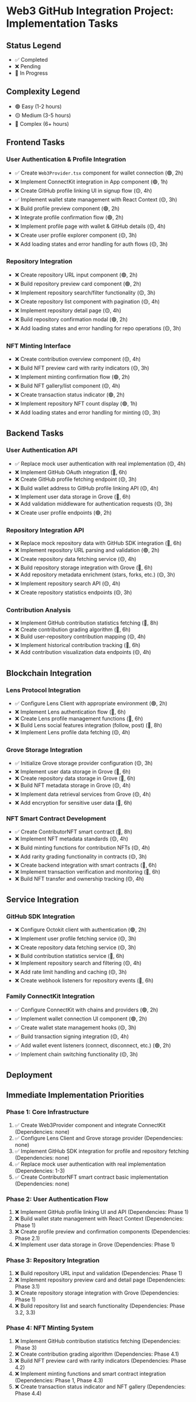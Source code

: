 # Web3 GitHub Integration Project: Implementation Tasks

## Status Legend
- ✅ Completed
- ❌ Pending
- 🔄 In Progress

## Complexity Legend
- 🟢 Easy (1-2 hours)
- 🟡 Medium (3-5 hours)
- 🔴 Complex (6+ hours)

## Frontend Tasks

### User Authentication & Profile Integration
- ✅ Create `Web3Provider.tsx` component for wallet connection (🟢, 2h)
- ❌ Implement ConnectKit integration in App component (🟢, 1h)
- ❌ Create GitHub profile linking UI in signup flow (🟡, 4h)
- ✅ Implement wallet state management with React Context (🟡, 3h)
- ❌ Build profile preview component (🟢, 2h)
- ❌ Integrate profile confirmation flow (🟢, 2h)
- ❌ Implement profile page with wallet & GitHub details (🟡, 4h)
- ❌ Create user profile explorer component (🟡, 3h)
- ❌ Add loading states and error handling for auth flows (🟡, 3h)

### Repository Integration
- ❌ Create repository URL input component (🟢, 2h)
- ❌ Build repository preview card component (🟢, 2h)
- ❌ Implement repository search/filter functionality (🟡, 3h)
- ❌ Create repository list component with pagination (🟡, 4h)
- ❌ Implement repository detail page (🟡, 4h)
- ❌ Build repository confirmation modal (🟢, 2h)
- ❌ Add loading states and error handling for repo operations (🟡, 3h)

### NFT Minting Interface
- ❌ Create contribution overview component (🟡, 4h)
- ❌ Build NFT preview card with rarity indicators (🟡, 3h)
- ❌ Implement minting confirmation flow (🟢, 2h)
- ❌ Build NFT gallery/list component (🟡, 4h)
- ❌ Create transaction status indicator (🟢, 2h)
- ❌ Implement repository NFT count display (🟢, 1h)
- ❌ Add loading states and error handling for minting (🟡, 3h)

## Backend Tasks

### User Authentication API
- ✅ Replace mock user authentication with real implementation (🟡, 4h)
- ❌ Implement GitHub OAuth integration (🔴, 6h)
- ❌ Create GitHub profile fetching endpoint (🟡, 3h)
- ❌ Build wallet address to GitHub profile linking API (🟡, 4h)
- ❌ Implement user data storage in Grove (🔴, 6h)
- ❌ Add validation middleware for authentication requests (🟡, 3h)
- ❌ Create user profile endpoints (🟢, 2h)

### Repository Integration API
- ❌ Replace mock repository data with GitHub SDK integration (🔴, 6h)
- ❌ Implement repository URL parsing and validation (🟢, 2h)
- ❌ Create repository data fetching service (🟡, 4h)
- ❌ Build repository storage integration with Grove (🔴, 6h)
- ❌ Add repository metadata enrichment (stars, forks, etc.) (🟡, 3h)
- ❌ Implement repository search API (🟡, 4h)
- ❌ Create repository statistics endpoints (🟡, 3h)

### Contribution Analysis
- ❌ Implement GitHub contribution statistics fetching (🔴, 8h)
- ❌ Create contribution grading algorithm (🔴, 6h)
- ❌ Build user-repository contribution mapping (🟡, 4h)
- ❌ Implement historical contribution tracking (🔴, 6h)
- ❌ Add contribution visualization data endpoints (🟡, 4h)

## Blockchain Integration

### Lens Protocol Integration
- ✅ Configure Lens Client with appropriate environment (🟢, 2h)
- ❌ Implement Lens authentication flow (🔴, 6h)
- ❌ Create Lens profile management functions (🔴, 6h)
- ❌ Build Lens social features integration (follow, post) (🔴, 8h)
- ❌ Implement Lens profile data fetching (🟡, 4h)

### Grove Storage Integration
- ✅ Initialize Grove storage provider configuration (🟡, 3h)
- ❌ Implement user data storage in Grove (🔴, 6h)
- ❌ Create repository data storage in Grove (🔴, 6h)
- ❌ Build NFT metadata storage in Grove (🟡, 4h)
- ❌ Implement data retrieval services from Grove (🟡, 4h)
- ❌ Add encryption for sensitive user data (🔴, 6h)

### NFT Smart Contract Development
- ✅ Create ContributorNFT smart contract (🔴, 8h)
- ❌ Implement NFT metadata standards (🟡, 4h)
- ❌ Build minting functions for contribution NFTs (🟡, 4h)
- ❌ Add rarity grading functionality in contracts (🟡, 3h)
- ❌ Create backend integration with smart contracts (🔴, 6h)
- ❌ Implement transaction verification and monitoring (🔴, 6h)
- ❌ Build NFT transfer and ownership tracking (🟡, 4h)

## Service Integration

### GitHub SDK Integration
- ❌ Configure Octokit client with authentication (🟢, 2h)
- ❌ Implement user profile fetching service (🟡, 3h)
- ❌ Create repository data fetching service (🟡, 3h)
- ❌ Build contribution statistics service (🔴, 6h)
- ❌ Implement repository search and filtering (🟡, 4h)
- ❌ Add rate limit handling and caching (🟡, 3h)
- ❌ Create webhook listeners for repository events (🔴, 6h)

### Family ConnectKit Integration
- ✅ Configure ConnectKit with chains and providers (🟢, 2h)
- ✅ Implement wallet connection UI component (🟢, 2h)
- ✅ Create wallet state management hooks (🟡, 3h)
- ✅ Build transaction signing integration (🟡, 4h)
- ✅ Add wallet event listeners (connect, disconnect, etc.) (🟢, 2h)
- ✅ Implement chain switching functionality (🟡, 3h)

## Deployment

## Immediate Implementation Priorities

### Phase 1: Core Infrastructure
1. ✅ Create Web3Provider component and integrate ConnectKit (Dependencies: none)
2. ✅ Configure Lens Client and Grove storage provider (Dependencies: none)
3. ✅ Implement GitHub SDK integration for profile and repository fetching (Dependencies: none)
4. ✅ Replace mock user authentication with real implementation (Dependencies: 1-3)
5. ✅ Create ContributorNFT smart contract basic implementation (Dependencies: none)

### Phase 2: User Authentication Flow
1. ❌ Implement GitHub profile linking UI and API (Dependencies: Phase 1)
2. ❌ Build wallet state management with React Context (Dependencies: Phase 1)
3. ❌ Create profile preview and confirmation components (Dependencies: Phase 2.1)
4. ❌ Implement user data storage in Grove (Dependencies: Phase 1)

### Phase 3: Repository Integration
1. ❌ Build repository URL input and validation (Dependencies: Phase 1)
2. ❌ Implement repository preview card and detail page (Dependencies: Phase 3.1)
3. ❌ Create repository storage integration with Grove (Dependencies: Phase 1)
4. ❌ Build repository list and search functionality (Dependencies: Phase 3.2, 3.3)

### Phase 4: NFT Minting System
1. ❌ Implement GitHub contribution statistics fetching (Dependencies: Phase 3)
2. ❌ Create contribution grading algorithm (Dependencies: Phase 4.1)
3. ❌ Build NFT preview card with rarity indicators (Dependencies: Phase 4.2)
4. ❌ Implement minting functions and smart contract integration (Dependencies: Phase 1, Phase 4.3)
5. ❌ Create transaction status indicator and NFT gallery (Dependencies: Phase 4.4) 